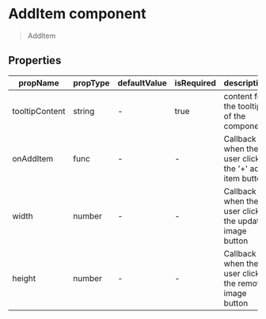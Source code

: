 # AddItem component

> AddItem

## Properties

| propName | propType | defaultValue | isRequired | description |
|----------|----------|--------------|------------|-------------|
| tooltipContent | string | - | true | content for the tooltip of the component |
| onAddItem | func | - | - | Callback when the user click the '+' add item button |
| width | number | - | - | Callback when the user click the update image button |
| height | number | - | - | Callback when the user click the remove image button |
